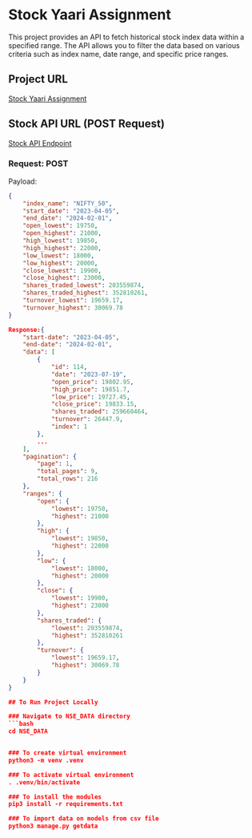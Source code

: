 # Stock Yaari Assignment

This project provides an API to fetch historical stock index data within a specified range. The API allows you to filter the data based on various criteria such as index name, date range, and specific price ranges.

## Project URL
[Stock Yaari Assignment](https://yashkarki.pythonanywhere.com/)

## Stock API URL (POST Request)
[Stock API Endpoint](https://yashkarki.pythonanywhere.com/api/stock_index)

### Request: POST
Payload:
```json
{
    "index_name": "NIFTY_50",
    "start_date": "2023-04-05",
    "end_date": "2024-02-01",
    "open_lowest": 19750,
    "open_highest": 21000,
    "high_lowest": 19850,
    "high_highest": 22000,
    "low_lowest": 18000,
    "low_highest": 20000,
    "close_lowest": 19900,
    "close_highest": 23000,
    "shares_traded_lowest": 203559874,
    "shares_traded_highest": 352810261,
    "turnover_lowest": 19659.17,
    "turnover_highest": 30069.78
}

Response:{
    "start-date": "2023-04-05",
    "end-date": "2024-02-01",
    "data": [
        {
            "id": 114,
            "date": "2023-07-19",
            "open_price": 19802.95,
            "high_price": 19851.7,
            "low_price": 19727.45,
            "close_price": 19833.15,
            "shares_traded": 259660464,
            "turnover": 26447.9,
            "index": 1
        },
        ...
    ],
    "pagination": {
        "page": 1,
        "total_pages": 9,
        "total_rows": 216
    },
    "ranges": {
        "open": {
            "lowest": 19750,
            "highest": 21000
        },
        "high": {
            "lowest": 19850,
            "highest": 22000
        },
        "low": {
            "lowest": 18000,
            "highest": 20000
        },
        "close": {
            "lowest": 19900,
            "highest": 23000
        },
        "shares_traded": {
            "lowest": 203559874,
            "highest": 352810261
        },
        "turnover": {
            "lowest": 19659.17,
            "highest": 30069.78
        }
    }
}

## To Run Project Locally

### Navigate to NSE_DATA directory
```bash
cd NSE_DATA


### To create virtual environment 
python3 -m venv .venv

### To activate virtual environment
. .venv/bin/activate

### To install the modules
pip3 install -r requirements.txt

### To import data on models from csv file 
python3 manage.py getdata
